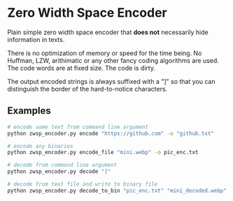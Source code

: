 # Zero Width Space Encoder
Plain simple zero width space encoder that **does not** necessarily hide information in texts.

There is no optimization of memory or speed for the time being. 
No Huffman, LZW, arithimatic or any other fancy coding algorithms are used. 
The code words are at fixed size. The code is dirty.

The output encoded strings is always suffixed with a "]" so that you can distinguish the border of the hard-to-notice characters.

## Examples
```bash
# encode some text from command line argument
python zwsp_encoder.py encode "https://github.com" -o "github.txt"

# encode any binaries
python zwsp_encoder.py encode_file "mini.webp" -o pic_enc.txt

# decode from command line argument
python zwsp_encoder.py decode "‌‍‍‌‍‌‌‌‌‍‍‍‌‍‌‌‌‍‍‍‌‍‌‌‌‍‍‍‌‌‌‌‌‍‍‍‌‌‍‍‌‌‍‍‍‌‍‌‌‌‍‌‍‍‍‍‌‌‍‌‍‍‍‍‌‍‍‍‌‍‌‌‌‍‍‌‍‌‌‌‌‌‍‍‌‌‌‌‌‍‍‌‍‍‌‍‌‍‍‌‌‌‌‍‌‍‍‍‌‌‍‍‌‍‍‍‍‌‌‌‌‍‍‍‌‍‌‍‌‌‍‌‍‍‍‌‌‍‍‌‌‌‍‍‌‍‍‌‍‍‍‍‌‍‍‌‍‍‌‍]"

# decode from text file and write to binary file
python zwsp_encoder.py decode_to_bin "pic_enc.txt" "mini_decoded.webp"
```
